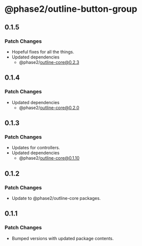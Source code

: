 # @phase2/outline-button-group

## 0.1.5

### Patch Changes

- Hopeful fixes for all the things.
- Updated dependencies
  - @phase2/outline-core@0.2.3

## 0.1.4

### Patch Changes

- Updated dependencies
  - @phase2/outline-core@0.2.0

## 0.1.3

### Patch Changes

- Updates for controllers.
- Updated dependencies
  - @phase2/outline-core@0.1.10

## 0.1.2

### Patch Changes

- Update to @phase2/outline-core packages.

## 0.1.1

### Patch Changes

- Bumped versions with updated package contents.
